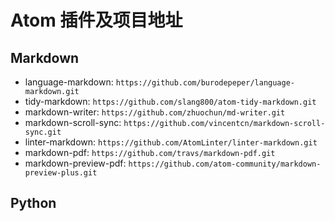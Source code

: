 # Atom 插件及项目地址

## Markdown

+ language-markdown: `https://github.com/burodepeper/language-markdown.git`
+ tidy-markdown: `https://github.com/slang800/atom-tidy-markdown.git`
+ markdown-writer: `https://github.com/zhuochun/md-writer.git`
+ markdown-scroll-sync: `https://github.com/vincentcn/markdown-scroll-sync.git`
+ linter-markdown: `https://github.com/AtomLinter/linter-markdown.git`
+ markdown-pdf: `https://github.com/travs/markdown-pdf.git`
+ markdown-preview-pdf: `https://github.com/atom-community/markdown-preview-plus.git`



## Python

